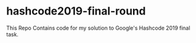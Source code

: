 # hashcode2019-final-round

This Repo Contains code for my solution to Google's Hashcode 2019 final task.
